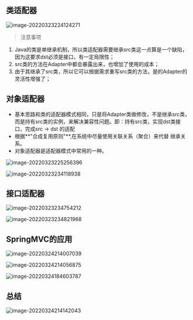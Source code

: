 ## 类适配器

 ![image-20220323224124271](https://fafa-blog-img.oss-cn-beijing.aliyuncs.com/images/img/20220323224139.png)

> 注意事项

1. Java的类是单继承机制，所以类适配器需要继承src类这一点算是一个缺陷，因为这要求dst必须是接口，有一定局限性；
2. src类的方法在Adapter中都会暴露出来，也增加了使用的成本；
3. 由于其继承了src类，所以它可以根据需求重写src类的方法，是的Adapter的灵活性增强了；

## 对象适配器

- 基本思路和类的适配器模式相同，只是将Adapter类做修改，不是继承src类，而是持有src类的实例，来解决兼容性问题。即：持有src类，实现dst类接口，完成src -> dst 的适配
- 根据**"合成复用原则"**,在系统中尽量使用关联关系（聚合）来代替 继承关系。
- 对象适配器是适配器模式中常用的一种。

 ![image-20220323225256396](https://fafa-blog-img.oss-cn-beijing.aliyuncs.com/images/img/20220323225256.png)

 ![image-20220323234118938](https://fafa-blog-img.oss-cn-beijing.aliyuncs.com/images/img/20220323234119.png)

## 接口适配器

 ![image-20220323234754212](https://fafa-blog-img.oss-cn-beijing.aliyuncs.com/images/img/20220323234754.png)

 ![image-20220323234821968](https://fafa-blog-img.oss-cn-beijing.aliyuncs.com/images/img/20220323234822.png)



## SpringMVC的应用

 ![image-20220324214007039](https://fafa-blog-img.oss-cn-beijing.aliyuncs.com/images/img/20220331144424.png)

![image-20220324214056875](https://fafa-blog-img.oss-cn-beijing.aliyuncs.com/images/img/20220331144433.png)



 ![image-20220324184603787](https://fafa-blog-img.oss-cn-beijing.aliyuncs.com/images/img/20220331144438.png)



## 总结

![image-20220324214142043](https://fafa-blog-img.oss-cn-beijing.aliyuncs.com/images/img/20220331144445.png)

